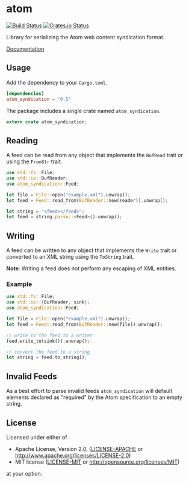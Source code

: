 # atom

[![Build Status](https://travis-ci.org/rust-syndication/atom.svg?branch=master)](https://travis-ci.org/rust-syndication/atom)
[![Crates.io Status](https://img.shields.io/crates/v/atom_syndication.svg)](https://crates.io/crates/atom_syndication)

Library for serializing the Atom web content syndication format.

[Documentation](https://docs.rs/atom_syndication/)

## Usage

Add the dependency to your `Cargo.toml`.

```toml
[dependencies]
atom_syndication = "0.5"
```

The package includes a single crate named `atom_syndication`.

```rust
extern crate atom_syndication;
```

## Reading

A feed can be read from any object that implements the `BufRead` trait or using the `FromStr` trait.

```rust
use std::fs::File;
use std::io::BufReader;
use atom_syndication::Feed;

let file = File::open("example.xml").unwrap();
let feed = Feed::read_from(BufReader::new(reader)).unwrap();

let string = "<feed></feed>";
let feed = string.parse::<Feed>().unwrap();
```

## Writing

A feed can be written to any object that implements the `Write` trait or converted to an XML string using the `ToString` trait.

**Note**: Writing a feed does not perform any escaping of XML entities.

### Example

```rust
use std::fs::File;
use std::io::{BufReader, sink};
use atom_syndication::Feed;

let file = File::open("example.xml").unwrap();
let feed = Feed::read_from(BufReader::new(file)).unwrap();

// write to the feed to a writer
feed.write_to(sink()).unwrap();

// convert the feed to a string
let string = feed.to_string();
```

## Invalid Feeds

As a best effort to parse invalid feeds `atom_syndication` will default elements declared as "required" by the Atom specification to an empty string.

## License

Licensed under either of

 * Apache License, Version 2.0, ([LICENSE-APACHE](LICENSE-APACHE) or http://www.apache.org/licenses/LICENSE-2.0)
 * MIT license ([LICENSE-MIT](LICENSE-MIT) or http://opensource.org/licenses/MIT)

at your option.
